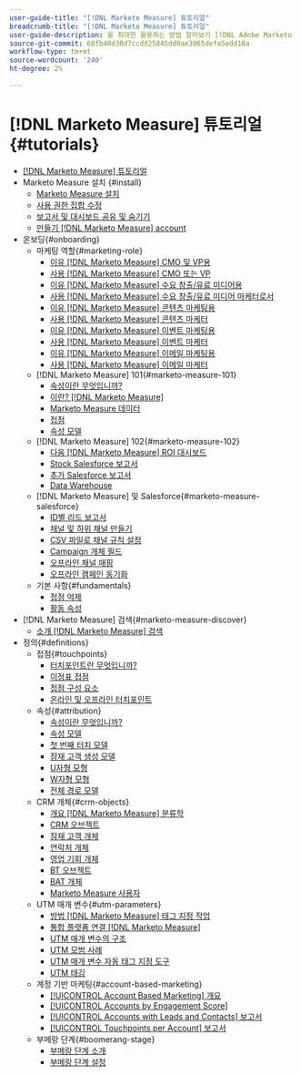 ```yaml
---
user-guide-title: "[!DNL Marketo Measure] 튜토리얼"
breadcrumb-title: "[!DNL Marketo Measure] 튜토리얼"
user-guide-description: 을 최대한 활용하는 방법 알아보기 [!DNL Adobe Marketo Measure] (이전 [!DNL Bizible]), the industry's leading B2B marketing attribution application. Watch tutorials on installation, onboarding, [!DNL Marketo Measure] 기본 사항 및 정의를 참조하십시오.
source-git-commit: 60fb40d30d7ccdd25845dd0ae3065defa5edd18a
workflow-type: tm+mt
source-wordcount: '240'
ht-degree: 2%

---
```



# [!DNL Marketo Measure] 튜토리얼 {#tutorials}

+ [[!DNL Marketo Measure] 튜토리얼](overview.md)
+ Marketo Measure 설치 {#install}
   + [Marketo Measure 설치](installing/install-production.md)
   + [사용 권한 집합 수정](installing/modify-permission-sets-production.md)
   + [보고서 및 대시보드 공유 및 숨기기](installing/sharing-reports-production.md)
   + [만들기 [!DNL Marketo Measure] account](installing/creating-marketo-measure-account-production.md)
+ 온보딩{#onboarding}
   + 마케팅 역할{#marketing-role}
      + [이유 [!DNL Marketo Measure] CMO 및 VP용](onboarding/marketing-role/cmo-and-vp-why.md)
      + [사용 [!DNL Marketo Measure] CMO 또는 VP](onboarding/marketing-role/cmo-and-vp-using.md)
      + [이유 [!DNL Marketo Measure] 수요 창출/유료 미디어용](onboarding/marketing-role/demand-gen-why.md)
      + [사용 [!DNL Marketo Measure] 수요 창출/유료 미디어 마케터로서](onboarding/marketing-role/demand-gen-using.md)
      + [이유 [!DNL Marketo Measure] 콘텐츠 마케팅용](onboarding/marketing-role/content-marketing-why.md)
      + [사용 [!DNL Marketo Measure] 콘텐츠 마케터](onboarding/marketing-role/content-marketing-using.md)
      + [이유 [!DNL Marketo Measure] 이벤트 마케팅용](onboarding/marketing-role/events-marketing-why.md)
      + [사용 [!DNL Marketo Measure] 이벤트 마케터](onboarding/marketing-role/events-marketing-using.md)
      + [이유 [!DNL Marketo Measure] 이메일 마케팅용](onboarding/marketing-role/email-marketing-why.md)
      + [사용 [!DNL Marketo Measure] 이메일 마케터](onboarding/marketing-role/email-marketing-using.md)
   + [!DNL Marketo Measure] 101{#marketo-measure-101}
      + [속성이란 무엇입니까?](onboarding/marketo-measure-101/what-is-attribution.md)
      + [이란? [!DNL Marketo Measure]](onboarding/marketo-measure-101/what-is-marketo-measure.md)
      + [Marketo Measure 데이터](onboarding/marketo-measure-101/marketo-measure-data.md)
      + [접점](onboarding/marketo-measure-101/touchpoints.md)
      + [속성 모델](onboarding/marketo-measure-101/attribution-models.md)
   + [!DNL Marketo Measure] 102{#marketo-measure-102}
      + [다음 [!DNL Marketo Measure] ROI 대시보드](onboarding/marketo-measure-102/roi-dashboards.md)
      + [Stock Salesforce 보고서](onboarding/marketo-measure-102/stock-salesforce-reports.md)
      + [추가 Salesforce 보고서](onboarding/marketo-measure-102/addtional-salesforce-reports.md)
      + [Data Warehouse](onboarding/marketo-measure-102/data-warehouse.md)
   + [!DNL Marketo Measure] 및 Salesforce{#marketo-measure-salesforce}
      + [ID별 리드 보고서](onboarding/marketo-measure-salesforce/leads-by-id-report.md)
      + [채널 및 하위 채널 만들기](onboarding/marketo-measure-salesforce/creating-channels-subchannels.md)
      + [CSV 파일로 채널 규칙 설정](onboarding/marketo-measure-salesforce/channel-rules-csv.md)
      + [Campaign 개체 필드](onboarding/marketo-measure-salesforce/campaign-object-fields.md)
      + [오프라인 채널 매핑](onboarding/marketo-measure-salesforce/mapping-offline-channels.md)
      + [오프라인 캠페인 동기화](onboarding/marketo-measure-salesforce/syncing-offline-campaigns.md)
   + 기본 사항{#fundamentals}
      + [접점 억제](onboarding/marketo-measure-salesforce/touchpoint-suppression.md)
      + [활동 속성](onboarding/fundamentals/activities-attribution.md)
+ [!DNL Marketo Measure] 검색{#marketo-measure-discover}
   + [소개 [!DNL Marketo Measure] 검색](marketo-measure-discover/introduction-to-marketo-measure-discover.md)
+ 정의{#definitions}
   + 접점{#touchpoints}
      + [터치포인트란 무엇입니까?](definitions/touchpoints/what-is-a-touchpoint.md)
      + [이정표 접점](definitions/touchpoints/milestone-touchpoints.md)
      + [접점 구성 요소](definitions/touchpoints/touchpoint-components.md)
      + [온라인 및 오프라인 터치포인트](definitions/touchpoints/online-offline-touchpoints.md)
   + 속성{#attribution}
      + [속성이란 무엇입니까?](definitions/attribution/what-is-attribution.md)
      + [속성 모델](definitions/attribution/attribution-models.md)
      + [첫 번째 터치 모델](definitions/attribution/first-touch-model.md)
      + [잠재 고객 생성 모델](definitions/attribution/lead-creation-model.md)
      + [U자형 모형](definitions/attribution/u-shaped-model.md)
      + [W자형 모형](definitions/attribution/w-shaped-model.md)
      + [전체 경로 모델](definitions/attribution/full-path-model.md)
   + CRM 개체{#crm-objects}
      + [개요 [!DNL Marketo Measure] 분류학](definitions/crm-objects/taxonomy-overview.md)
      + [CRM 오브젝트](definitions/crm-objects/crm-objects.md)
      + [잠재 고객 개체](definitions/crm-objects/lead-object.md)
      + [연락처 개체](definitions/crm-objects/contact-object.md)
      + [영업 기회 개체](definitions/crm-objects/opportunity-object.md)
      + [BT 오브젝트](definitions/crm-objects/bt-object.md)
      + [BAT 개체](definitions/crm-objects/bat-object.md)
      + [Marketo Measure 사용자](definitions/crm-objects/marketo-measure-person.md)
   + UTM 매개 변수{#utm-parameters}
      + [방법 [!DNL Marketo Measure] 태그 지정 작업](definitions/utm-parameters/how-marketo-measure-tagging-works.md)
      + [통합 플랫폼 연결 [!DNL Marketo Measure]](definitions/utm-parameters/connecting-integrated-platforms-with-marketo-measure.md)
      + [UTM 매개 변수의 구조](definitions/utm-parameters/anatomy-of-a-utm-parameter.md)
      + [UTM 모범 사례](definitions/utm-parameters/utm-best-practices.md)
      + [UTM 매개 변수 자동 태그 지정 도구](definitions/utm-parameters/utm-parameter-auto-tagging-tools.md)
      + [UTM 태깅](definitions/utm-parameters/utm-tagging.md)
   + 계정 기반 마케팅{#account-based-marketing}
      + [[!UICONTROL Account Based Marketing] 개요](definitions/account-based-marketing/abm-overview.md)
      + [[!UICONTROL Accounts by Engagement Score]](definitions/account-based-marketing/accounts-by-engagement-score.md)
      + [[!UICONTROL Accounts with Leads and Contacts] 보고서](definitions/account-based-marketing/accounts-with-leads-and-contacts.md)
      + [[!UICONTROL Touchpoints per Account] 보고서](definitions/account-based-marketing/touchpoints-per-account-report.md)
   + 부메랑 단계{#boomerang-stage}
      + [부메랑 단계 소개](definitions/boomerang-stage/introduction-to-boomerang-stages.md)
      + [부메랑 단계 설정](definitions/boomerang-stage/setting-up-boomerang-stages.md)
